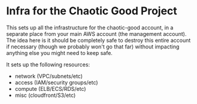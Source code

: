 # Infra for the Chaotic Good Project

This sets up all the infrastructure for the chaotic-good account, in a separate place from your main AWS account (the management account). The idea here is it should be completely safe to destroy this entire account if necessary (though we probably won't go that far) without impacting anything else you might need to keep safe.

It sets up the following resources:

- network (VPC/subnets/etc)
- access (IAM/security groups/etc)
- compute (ELB/ECS/RDS/etc)
- misc (cloudfront/S3/etc)
